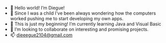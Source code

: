 - 👋 Hello world! I’m Diegue!
- 👀 Since I was a child I've been always wondering how the computers worked pushing me to start developing my own apps.
- 🌱 This is just my beginning! I’m currently learning Java and Visual Basic
- 💞️ I’m looking to collaborate on interesting and promising projects.
- 📫 dieeegue2104@gmail.com
